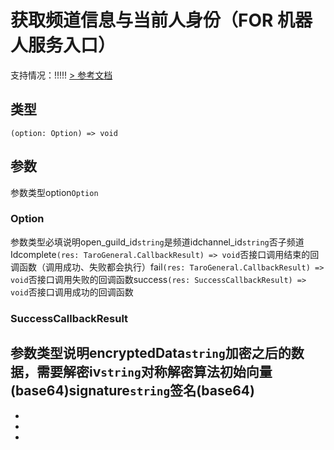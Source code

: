 # 获取频道信息与当前人身份（FOR 机器人服务入口）
支持情况：!!!!!
[> 参考文档
](https://q.qq.com/wiki/develop/miniprogram/API/open_port/port_guild.html)
## 类型[​](getGuildInfo.html#类型)
```tsx
(option: Option) => void
```

## 参数[​](getGuildInfo.html#参数)
参数类型option`Option`
### Option[​](getGuildInfo.html#option)
参数类型必填说明open_guild_id`string`是频道idchannel_id`string`否子频道Idcomplete`(res: TaroGeneral.CallbackResult) => void`否接口调用结束的回调函数（调用成功、失败都会执行）fail`(res: TaroGeneral.CallbackResult) => void`否接口调用失败的回调函数success`(res: SuccessCallbackResult) => void`否接口调用成功的回调函数
### SuccessCallbackResult[​](getGuildInfo.html#successcallbackresult)
参数类型说明encryptedData`string`加密之后的数据，需要解密iv`string`对称解密算法初始向量(base64)signature`string`签名(base64)
- 
- 

- 
-
